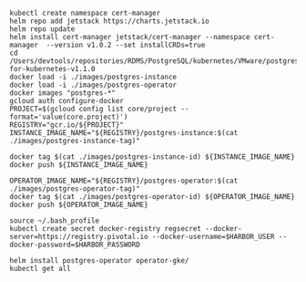     kubectl create namespace cert-manager
    helm repo add jetstack https://charts.jetstack.io
    helm repo update
    helm install cert-manager jetstack/cert-manager --namespace cert-manager  --version v1.0.2 --set installCRDs=true
    cd /Users/devtools/repositories/RDMS/PostgreSQL/kubernetes/VMware/postgres-for-kubernetes-v1.1.0
    docker load -i ./images/postgres-instance
    docker load -i ./images/postgres-operator
    docker images "postgres-*"
    gcloud auth configure-docker
    PROJECT=$(gcloud config list core/project --format='value(core.project)')
    REGISTRY="gcr.io/${PROJECT}"
    INSTANCE_IMAGE_NAME="${REGISTRY}/postgres-instance:$(cat ./images/postgres-instance-tag)"

    docker tag $(cat ./images/postgres-instance-id) ${INSTANCE_IMAGE_NAME}
    docker push ${INSTANCE_IMAGE_NAME}

    OPERATOR_IMAGE_NAME="${REGISTRY}/postgres-operator:$(cat ./images/postgres-operator-tag)"
    docker tag $(cat ./images/postgres-operator-id) ${OPERATOR_IMAGE_NAME}
    docker push ${OPERATOR_IMAGE_NAME}

    source ~/.bash_profile
    kubectl create secret docker-registry regsecret --docker-server=https://registry.pivotal.io --docker-username=$HARBOR_USER --docker-password=$HARBOR_PASSWORD

    helm install postgres-operator operator-gke/
    kubectl get all